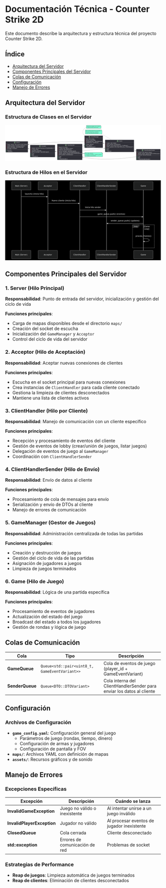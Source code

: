 # Documentación Técnica - Counter Strike 2D

Este documento describe la arquitectura y estructura técnica del proyecto Counter Strike 2D.

## Índice

- [Arquitectura del Servidor](#arquitectura-del-servidor)
- [Componentes Principales del Servidor](#componentes-principales-del-servidor)
- [Colas de Comunicación](#colas-de-comunicación)
- [Configuración](#configuración)
- [Manejo de Errores](#manejo-de-errores)

## Arquitectura del Servidor

### Estructura de Clases en el Servidor

![Diagrama de clases server](pics/Diagrama_clases_server.png)

### Estructura de Hilos en el Servidor

<img src="pics/Diagrama_hilos_server.png" alt="Diagrama hilos server" width="700">

## Componentes Principales del Servidor

### 1. Server (Hilo Principal)

**Responsabilidad**: Punto de entrada del servidor, inicialización y gestión del ciclo de vida

**Funciones principales**:

- Carga de mapas disponibles desde el directorio `maps/`
- Creación del socket de escucha
- Inicialización del `GameManager` y `Acceptor`
- Control del ciclo de vida del servidor

### 2. Acceptor (Hilo de Aceptación)

**Responsabilidad**: Aceptar nuevas conexiones de clientes

**Funciones principales**:

- Escucha en el socket principal para nuevas conexiones
- Crea instancias de `ClientHandler` para cada cliente conectado
- Gestiona la limpieza de clientes desconectados
- Mantiene una lista de clientes activos

### 3. ClientHandler (Hilo por Cliente)

**Responsabilidad**: Manejo de comunicación con un cliente específico

**Funciones principales**:

- Recepción y procesamiento de eventos del cliente
- Gestión de eventos de lobby (crear/unión de juegos, listar juegos)
- Delegación de eventos de juego al `GameManager`
- Coordinación con `ClientHandlerSender`

### 4. ClientHandlerSender (Hilo de Envío)

**Responsabilidad**: Envío de datos al cliente

**Funciones principales**:

- Procesamiento de cola de mensajes para envío
- Serialización y envío de DTOs al cliente
- Manejo de errores de comunicación

### 5. GameManager (Gestor de Juegos)

**Responsabilidad**: Administración centralizada de todas las partidas

**Funciones principales**:

- Creación y destrucción de juegos
- Gestión del ciclo de vida de las partidas
- Asignación de jugadores a juegos
- Limpieza de juegos terminados

### 6. Game (Hilo de Juego)

**Responsabilidad**: Lógica de una partida específica

**Funciones principales**:

- Procesamiento de eventos de jugadores
- Actualización del estado del juego
- Broadcast del estado a todos los jugadores
- Gestión de rondas y lógica de juego

## Colas de Comunicación

| Cola | Tipo | Descripción |
|------|------|-------------|
| **GameQueue** | `Queue<std::pair<uint8_t, GameEventVariant>>` | Cola de eventos de juego (player_id + GameEventVariant) |
| **SenderQueue** | `Queue<DTO::DTOVariant>` | Cola interna del ClientHandlerSender para enviar los datos al cliente |

## Configuración

### Archivos de Configuración

- **`game_config.yaml`**: Configuración general del juego
  - Parámetros de juego (rondas, tiempo, dinero)
  - Configuración de armas y jugadores
  - Configuración de pantalla y FOV
- **`maps/`**: Archivos YAML con definición de mapas
- **`assets/`**: Recursos gráficos y de sonido

## Manejo de Errores

### Excepciones Específicas

| Excepción | Descripción | Cuándo se lanza |
|-----------|-------------|-----------------|
| **InvalidGameException** | Juego no válido o inexistente | Al intentar unirse a un juego inválido |
| **InvalidPlayerException** | Jugador no válido | Al procesar eventos de jugador inexistente |
| **ClosedQueue** | Cola cerrada | Cliente desconectado |
| **std::exception** | Errores de comunicación de red | Problemas de socket |

### Estrategias de Performance

- **Reap de juegos**: Limpieza automática de juegos terminados
- **Reap de clientes**: Eliminación de clientes desconectados
